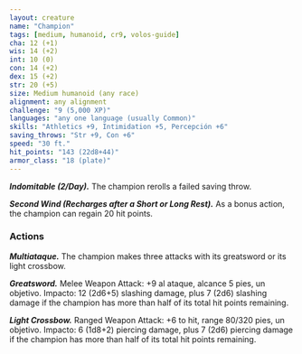 ```yaml
---
layout: creature
name: "Champion"
tags: [medium, humanoid, cr9, volos-guide]
cha: 12 (+1)
wis: 14 (+2)
int: 10 (0)
con: 14 (+2)
dex: 15 (+2)
str: 20 (+5)
size: Medium humanoid (any race)
alignment: any alignment
challenge: "9 (5,000 XP)"
languages: "any one language (usually Common)"
skills: "Athletics +9, Intimidation +5, Percepción +6"
saving_throws: "Str +9, Con +6"
speed: "30 ft."
hit_points: "143 (22d8+44)"
armor_class: "18 (plate)"
---
```


***Indomitable (2/Day).*** The champion rerolls a failed saving throw.

***Second Wind (Recharges after a Short or Long Rest).*** As a bonus action, the champion can regain 20 hit points.

### Actions

***Multiataque.*** The champion makes three attacks with its greatsword or its light crossbow.

***Greatsword.*** Melee Weapon Attack: +9 al ataque, alcance 5 pies, un objetivo. Impacto: 12 (2d6+5) slashing damage, plus 7 (2d6) slashing damage if the champion has more than half of its total hit points remaining.

***Light Crossbow.*** Ranged Weapon Attack: +6 to hit, range 80/320 pies, un objetivo. Impacto: 6 (1d8+2) piercing damage, plus 7 (2d6) piercing damage if the champion has more than half of its total hit points remaining.